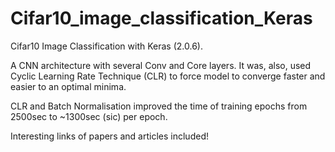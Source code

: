 # Cifar10_image_classification_Keras

Cifar10 Image Classification with Keras (2.0.6).


A CNN architecture with several Conv and Core layers. It was, also, used Cyclic Learning Rate Technique (CLR) to force model to converge faster and easier to an optimal minima. 


CLR and Batch Normalisation improved the time of training epochs from 2500sec to ~1300sec (sic) per epoch.


Interesting links of papers and articles included!